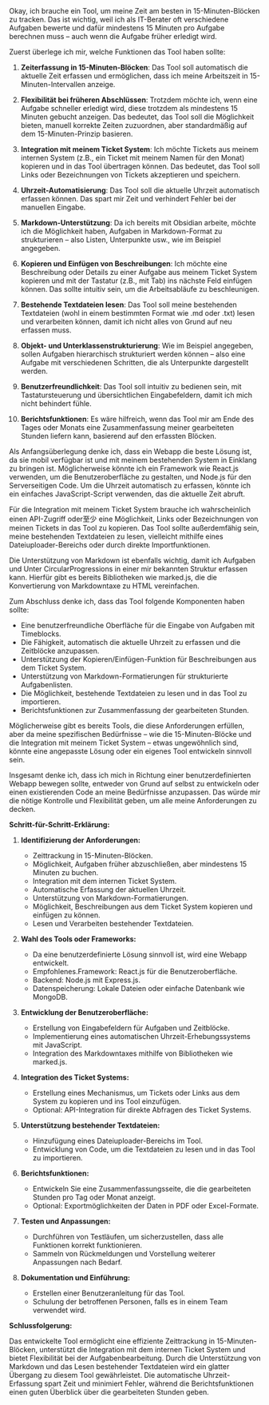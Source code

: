 <think>
Okay, ich brauche ein Tool, um meine Zeit am besten in 15-Minuten-Blöcken zu tracken. Das ist wichtig, weil ich als IT-Berater oft verschiedene Aufgaben bewerte und dafür mindestens 15 Minuten pro Aufgabe berechnen muss – auch wenn die Aufgabe früher erledigt wird. 

Zuerst überlege ich mir, welche Funktionen das Tool haben sollte:

1. **Zeiterfassung in 15-Minuten-Blöcken**: Das Tool soll automatisch die aktuelle Zeit erfassen und ermöglichen, dass ich meine Arbeitszeit in 15-Minuten-Intervallen anzeige.

2. **Flexibilität bei früheren Abschlüssen**: Trotzdem möchte ich, wenn eine Aufgabe schneller erledigt wird, diese trotzdem als mindestens 15 Minuten gebucht anzeigen. Das bedeutet, das Tool soll die Möglichkeit bieten, manuell korrekte Zeiten zuzuordnen, aber standardmäßig auf dem 15-Minuten-Prinzip basieren.

3. **Integration mit meinem Ticket System**: Ich möchte Tickets aus meinem internen System (z.B., ein Ticket mit meinem Namen für den Monat) kopieren und in das Tool übertragen können. Das bedeutet, das Tool soll Links oder Bezeichnungen von Tickets akzeptieren und speichern.

4. **Uhrzeit-Automatisierung**: Das Tool soll die aktuelle Uhrzeit automatisch erfassen können. Das spart mir Zeit und verhindert Fehler bei der manuellen Eingabe.

5. **Markdown-Unterstützung**: Da ich bereits mit Obsidian arbeite, möchte ich die Möglichkeit haben, Aufgaben in Markdown-Format zu strukturieren – also Listen, Unterpunkte usw., wie im Beispiel angegeben.

6. **Kopieren und Einfügen von Beschreibungen**: Ich möchte eine Beschreibung oder Details zu einer Aufgabe aus meinem Ticket System kopieren und mit der Tastatur (z.B., mit Tab) ins nächste Feld einfügen können. Das sollte intuitiv sein, um die Arbeitsabläufe zu beschleunigen.

7. **Bestehende Textdateien lesen**: Das Tool soll meine bestehenden Textdateien (wohl in einem bestimmten Format wie .md oder .txt) lesen und verarbeiten können, damit ich nicht alles von Grund auf neu erfassen muss.

8. **Objekt- und Unterklassenstrukturierung**: Wie im Beispiel angegeben, sollen Aufgaben hierarchisch strukturiert werden können – also eine Aufgabe mit verschiedenen Schritten, die als Unterpunkte dargestellt werden.

9. **Benutzerfreundlichkeit**: Das Tool soll intuitiv zu bedienen sein, mit Tastatursteuerung und übersichtlichen Eingabefeldern, damit ich mich nicht behindert fühle.

10. **Berichtsfunktionen**: Es wäre hilfreich, wenn das Tool mir am Ende des Tages oder Monats eine Zusammenfassung meiner gearbeiteten Stunden liefern kann, basierend auf den erfassten Blöcken.

Als Anfangsüberlegung denke ich, dass ein Webapp die beste Lösung ist, da sie mobil verfügbar ist und mit meinem bestehenden System in Einklang zu bringen ist. Möglicherweise könnte ich ein Framework wie React.js verwenden, um die Benutzeroberfläche zu gestalten, und Node.js für den Serverseitigen Code. Um die Uhrzeit automatisch zu erfassen, könnte ich ein einfaches JavaScript-Script verwenden, das die aktuelle Zeit abruft.

Für die Integration mit meinem Ticket System brauche ich wahrscheinlich einen API-Zugriff oder至少 eine Möglichkeit, Links oder Bezeichnungen von meinen Tickets in das Tool zu kopieren. Das Tool sollte außerdemfähig sein, meine bestehenden Textdateien zu lesen, vielleicht mithilfe eines Dateiuploader-Bereichs oder durch direkte Importfunktionen.

Die Unterstützung von Markdown ist ebenfalls wichtig, damit ich Aufgaben und Unter CircularProgressions in einer mir bekannten Struktur erfassen kann. Hierfür gibt es bereits Bibliotheken wie marked.js, die die Konvertierung von Markdowntaxe zu HTML vereinfachen.

Zum Abschluss denke ich, dass das Tool folgende Komponenten haben sollte:

- Eine benutzerfreundliche Oberfläche für die Eingabe von Aufgaben mit Timeblocks.
- Die Fähigkeit, automatisch die aktuelle Uhrzeit zu erfassen und die Zeitblöcke anzupassen.
- Unterstützung der Kopieren/Einfügen-Funktion für Beschreibungen aus dem Ticket System.
- Unterstützung von Markdown-Formatierungen für strukturierte Aufgabenlisten.
- Die Möglichkeit, bestehende Textdateien zu lesen und in das Tool zu importieren.
- Berichtsfunktionen zur Zusammenfassung der gearbeiteten Stunden.

Möglicherweise gibt es bereits Tools, die diese Anforderungen erfüllen, aber da meine spezifischen Bedürfnisse – wie die 15-Minuten-Blöcke und die Integration mit meinem Ticket System – etwas ungewöhnlich sind, könnte eine angepasste Lösung oder ein eigenes Tool entwickeln sinnvoll sein.

Insgesamt denke ich, dass ich mich in Richtung einer benutzerdefinierten Webapp bewegen sollte, entweder von Grund auf selbst zu entwickeln oder einen existierenden Code an meine Bedürfnisse anzupassen. Das würde mir die nötige Kontrolle und Flexibilität geben, um alle meine Anforderungen zu decken.
</think>



**Schritt-für-Schritt-Erklärung:**

1. **Identifizierung der Anforderungen:**
   - Zeittrackung in 15-Minuten-Blöcken.
   - Möglichkeit, Aufgaben früher abzuschließen, aber mindestens 15 Minuten zu buchen.
   - Integration mit dem internen Ticket System.
   - Automatische Erfassung der aktuellen Uhrzeit.
   - Unterstützung von Markdown-Formatierungen.
   - Möglichkeit, Beschreibungen aus dem Ticket System kopieren und einfügen zu können.
   - Lesen und Verarbeiten bestehender Textdateien.

2. **Wahl des Tools oder Frameworks:**
   - Da eine benutzerdefinierte Lösung sinnvoll ist, wird eine Webapp entwickelt.
   - Empfohlenes.Framework: React.js für die Benutzeroberfläche.
   - Backend: Node.js mit Express.js.
   - Datenspeicherung: Lokale Dateien oder einfache Datenbank wie MongoDB.

3. **Entwicklung der Benutzeroberfläche:**
   - Erstellung von Eingabefeldern für Aufgaben und Zeitblöcke.
   - Implementierung eines automatischen Uhrzeit-Erhebungssystems mit JavaScript.
   - Integration des Markdowntaxes mithilfe von Bibliotheken wie marked.js.

4. **Integration des Ticket Systems:**
   - Erstellung eines Mechanismus, um Tickets oder Links aus dem System zu kopieren und ins Tool einzufügen.
   - Optional: API-Integration für direkte Abfragen des Ticket Systems.

5. **Unterstützung bestehender Textdateien:**
   - Hinzufügung eines Dateiuploader-Bereichs im Tool.
   - Entwicklung von Code, um die Textdateien zu lesen und in das Tool zu importieren.

6. **Berichtsfunktionen:**
   - Entwickeln Sie eine Zusammenfassungsseite, die die gearbeiteten Stunden pro Tag oder Monat anzeigt.
   - Optional: Exportmöglichkeiten der Daten in PDF oder Excel-Formate.

7. **Testen und Anpassungen:**
   - Durchführen von Testläufen, um sicherzustellen, dass alle Funktionen korrekt funktionieren.
   - Sammeln von Rückmeldungen und Vorstellung weiterer Anpassungen nach Bedarf.

8. **Dokumentation und Einführung:**
   - Erstellen einer Benutzeranleitung für das Tool.
   - Schulung der betroffenen Personen, falls es in einem Team verwendet wird.

**Schlussfolgerung:**

Das entwickelte Tool ermöglicht eine effiziente Zeittrackung in 15-Minuten-Blöcken, unterstützt die Integration mit dem internen Ticket System und bietet Flexibilität bei der Aufgabenbearbeitung. Durch die Unterstützung von Markdown und das Lesen bestehender Textdateien wird ein glatter Übergang zu diesem Tool gewährleistet. Die automatische Uhrzeit-Erfassung spart Zeit und minimiert Fehler, während die Berichtsfunktionen einen guten Überblick über die gearbeiteten Stunden geben.